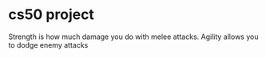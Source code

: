 # cs50 project
Strength is how much damage you do with melee attacks.
Agility allows you to dodge enemy attacks